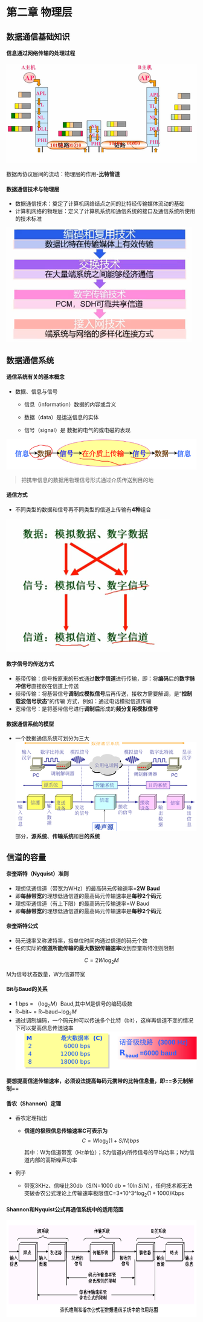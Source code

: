 # 第二章 物理层

## 数据通信基础知识

#### 信息通过网络传输的处理过程

![3.1](https://github.com/ShanGuangFF/computer-network-markdown/blob/master/picture/3.1.png)


数据再协议层间的流动：物理层的作用-**比特管道**

#### 数据通信技术与物理层

* 数据通信技术：奠定了计算机网络结点之间的比特经传输媒体流动的基础
* 计算机网络的物理层：定义了计算机系统和通信系统的接口及通信系统所使用的技术标准

![3.2](https://github.com/ShanGuangFF/computer-network-markdown/blob/master/picture/3.2.png)

## 数据通信系统

#### 通信系统有关的基本概念

* 数据、信息与信号

  * 信息（information）数据的内容或含义

  * 数据（data）是运送信息的实体

  * 信号（signal）是 数据的电气的或电磁的表现

    

![3.3](https://github.com/ShanGuangFF/computer-network-markdown/blob/master/picture/3.3.png)

> 把携带信息的数据用物理信号形式通过介质传送到目的地

#### 通信方式

* 不同类型的数据和信号再不同类型的信道上传输有**4种**组合

![3.4](https://github.com/ShanGuangFF/computer-network-markdown/blob/master/picture/3.4.png)

#### 数字信号的传送方式

* 基带传输：信号按原来的形式通过**数字信道**进行传输，即：将**编码**后的**数字脉冲信号**直接放在信道上传送
* 频带传输：将基带信号**调制**成**模拟信号**后再传送，接收方需要解调，是“**控制载波信号状态**”的传输 方式，例如：通过电话模拟信道传输
* 宽带信号：是将基带信号进行**调制后**形成的**频分复用模拟信号**

#### 数据通信系统的模型

* 一个数据通信系统可划分为三大![3.5](https://github.com/ShanGuangFF/computer-network-markdown/blob/master/picture/3.5.png)部分，**源系统**、**传输系统**和**目的系统**

## 信道的容量

#### 奈奎斯特（Nyquist）准则

* 理想低通信道（带宽为WHz）的最高码元传输速率=**2W Baud**
* 即**每赫带宽**的理想低通信道的最高码元传输速率是**每秒2个码元**
* 理想带通信道（有上下限）的最高码元传输速率=W Baud
* 即**每赫带宽**的理想低通信道的最高码元传输速率是**每秒2个码元**

#### 奈奎斯特公式

* 码元速率又称波特率，指单位时间内通过信道的码元个数
* 任何实际的**信道所能传输的最大数据传输速率**收到奈奎斯特准则限制

$$
C=2W\log_2M
$$

M为信号状态数量，W为信道带宽

#### Bit与Baud的关系

* 1 bps = （$\log_2M$）Baud,其中M是信号的编码级数
* R~bit~ = R~baud~$\log_2M$
* 通过调制编码，一个码元种可以传送多个比特（bit），这样再信道不变的情况下可以提高信息传送速率![3.6](https://github.com/ShanGuangFF/computer-network-markdown/blob/master/picture/3.6.png)

**要想提高信道传输速率，必须设法提高每码元携带的比特信息量，即==多元制解制==**

#### 香农（Shannon）定理

* 香农定理指出

  * **信道的极限信息传输速率C可表示为**
    $$
    C=W\log_2(1+S/N)bps
    $$
    其中：W为信道带宽（Hz单位）；S为信道内所传信号的平均功率；N为信道内部的高斯噪声功率

* 例子

  * 带宽3KHz、信噪比30db（S/N=1000 db = 10$\ln S/N$），任何技术都无法突破香农公式理论上传输速率极限值C=3*10^3^$\log_2(1+1000)$Kbps

#### Shannon和Nyquist公式再通信系统中的适用范围

![3.7](https://github.com/ShanGuangFF/computer-network-markdown/blob/master/picture/3.7.png)